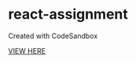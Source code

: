 # react-assignment

Created with CodeSandbox

[VIEW HERE](https://codesandbox.io/s/agitated-neumann-ruc6ci?file=/README.md)
